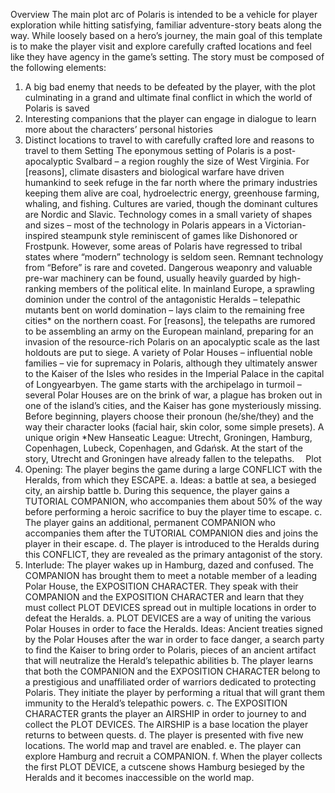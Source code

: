 Overview
The main plot arc of Polaris is intended to be a vehicle for player exploration while hitting satisfying, familiar adventure-story beats along the way. While loosely based on a hero’s journey, the main goal of this template is to make the player visit and explore carefully crafted locations and feel like they have agency in the game’s setting.
The story must be composed of the following elements:
1.	A big bad enemy that needs to be defeated by the player, with the plot culminating in a grand and ultimate final conflict in which the world of Polaris is saved
2.	Interesting companions that the player can engage in dialogue to learn more about the characters’ personal histories
3.	Distinct locations to travel to with carefully crafted lore and reasons to travel to them
Setting
The eponymous setting of Polaris is a post-apocalyptic Svalbard – a region roughly the size of West Virginia. For [reasons], climate disasters and biological warfare have driven humankind to seek refuge in the far north where the primary industries keeping them alive are coal, hydroelectric energy, greenhouse farming, whaling, and fishing. Cultures are varied, though the dominant cultures are Nordic and Slavic. 
Technology comes in a small variety of shapes and sizes – most of the technology in Polaris appears in a Victorian-inspired steampunk style reminiscent of games like Dishonored or Frostpunk. However, some areas of Polaris have regressed to tribal states where “modern” technology is seldom seen. Remnant technology from “Before” is rare and coveted. Dangerous weaponry and valuable pre-war machinery can be found, usually heavily guarded by high-ranking members of the political elite.
In mainland Europe, a sprawling dominion under the control of the antagonistic Heralds – telepathic mutants bent on world domination – lays claim to the remaining free cities* on the northern coast. For [reasons], the telepaths are rumored to be assembling an army on the European mainland, preparing for an invasion of the resource-rich Polaris on an apocalyptic scale as the last holdouts are put to siege.
A variety of Polar Houses – influential noble families – vie for supremacy in Polaris, although they ultimately answer to the Kaiser of the Isles who resides in the Imperial Palace in the capital of Longyearbyen. The game starts with the archipelago in turmoil – several Polar Houses are on the brink of war, a plague has broken out in one of the island’s cities, and the Kaiser has gone mysteriously missing.
Before beginning, players choose their pronoun (he/she/they) and the way their character looks (facial hair, skin color, some simple presets). A unique origin 
*New Hanseatic League: Utrecht, Groningen, Hamburg, Copenhagen, Lubeck, Copenhagen, and Gdańsk. At the start of the story, Utrecht and Groningen have already fallen to the telepaths. 
Plot
1.	Opening: The player begins the game during a large CONFLICT with the Heralds, from which they ESCAPE. 
a.	Ideas: a battle at sea, a besieged city, an airship battle
b.	During this sequence, the player gains a TUTORIAL COMPANION, who accompanies them about 50% of the way before performing a heroic sacrifice to buy the player time to escape.
c.	The player gains an additional, permanent COMPANION who accompanies them after the TUTORIAL COMPANION dies and joins the player in their escape.
d.	The player is introduced to the Heralds during this CONFLICT, they are revealed as the primary antagonist of the story.
2.	Interlude: The player wakes up in Hamburg, dazed and confused. The COMPANION has brought them to meet a notable member of a leading Polar House, the EXPOSITION CHARACTER. They speak with their COMPANION and the EXPOSITION CHARACTER and learn that they must collect PLOT DEVICES spread out in multiple locations in order to defeat the Heralds.
a.	PLOT DEVICES are a way of uniting the various Polar Houses in order to face the Heralds. Ideas: Ancient treaties signed by the Polar Houses after the war in order to face danger, a search party to find the Kaiser to bring order to Polaris, pieces of an ancient artifact that will neutralize the Herald’s telepathic abilities
b.	The player learns that both the COMPANION and the EXPOSITION CHARACTER belong to a prestigious and unaffiliated order of warriors dedicated to protecting Polaris. They initiate the player by performing a ritual that will grant them immunity to the Herald’s telepathic powers.
c.	The EXPOSITION CHARACTER grants the player an AIRSHIP in order to journey to and collect the PLOT DEVICES. The AIRSHIP is a base location the player returns to between quests.
d.	The player is presented with five new locations. The world map and travel are enabled.
e.	The player can explore Hamburg and recruit a COMPANION.
f.	When the player collects the first PLOT DEVICE, a cutscene shows Hamburg besieged by the Heralds and it becomes inaccessible on the world map.